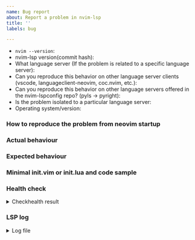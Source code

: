 ```yaml
---
name: Bug report
about: Report a problem in nvim-lsp
title: ''
labels: bug

---
```


<!-- Before reporting: search existing issues and ensure you are running the latest nightly of neovim and the latest version of nvim-lspconfig. Note that this repository implements configuration and initialization of language servers. Implementation of the language server spec itself is located in the neovim core repository-->

- `nvim --version`:
- nvim-lsp version(commit hash):
- What language server (If the problem is related to a specific language server):
- Can you reproduce this behavior on other language server clients (vscode, languageclient-neovim, coc.nvim, etc.):
- Can you reproduce this behavior on other language servers offered in the nvim-lspconfig repo? (pyls -> pyright):
- Is the problem isolated to a particular language server:
- Operating system/version:

### How to reproduce the problem from neovim startup

### Actual behaviour

### Expected behaviour

### Minimal init.vim or init.lua and code sample
<!-- You can download a minimal_init.lua from here 
      curl -fLO https://raw.githubusercontent.com/neovim/nvim-lspconfig/master/test/minimal_init.lua 
      After editing to include your language server, run neovim with nvim -u minimal_init.lua -->

### Health check
<details>
<summary>Checkhealth result</summary>
<!-- Run `:checkhealth lspconfig` and paste the result here-->
</details>

### LSP log
<!-- If not using the minimal_init.lua please add vim.lsp.set_log_level("debug") to your lua block 
     in init.vim and paste a link to your log file, located at  $HOME/.cache/nvim/lsp.log (formerly $HOME/.local/share/nvim/lsp.log) -->
<details>
<summary>Log file</summary>
<!-- past you log between here -->
</details>
